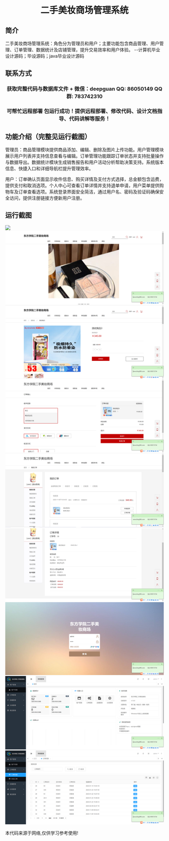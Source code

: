 <p><h1 align="center">二手美妆商场管理系统</h1></p>

## 简介
二手美妆商场管理系统：角色分为管理员和用户；主要功能包含商品管理、用户管理、订单管理、数据统计及店铺管理，提升交易效率和用户体验。    --计算机毕业设计源码；毕设源码；java毕业设计源码


## 联系方式
<p><h3 align="center">获取完整代码与数据库文件 + 微信：deepguan QQ: 86050149 QQ群: 783742310</h3></p>
<p><h3 align="center">可帮忙远程部署 包运行成功！提供远程部署、修改代码、设计文档指导、代码讲解等服务！</h3></p>

## 功能介绍（完整见运行截图）
管理员：商品管理模块提供商品添加、编辑、删除及图片上传功能。用户管理模块展示用户列表并支持信息查看与编辑。订单管理功能跟踪订单状态并支持批量操作与数据导出。数据统计模块生成销售报告和用户活动分析帮助决策支持。系统版本信息、快捷入口和详细导航栏提升管理效率。

用户：订单确认页面显示收件信息、购买详情及支付方式选择，总金额包含运费，提供支付和取消选项。个人中心可查看订单详情并支持退单申请，用户菜单提供购物车及订单查看选项。系统登录界面安全简洁，通过用户名、密码及验证码确保安全访问，提供注册链接方便新用户注册。


## 运行截图
![](imgs/588112-20231109100709243-1526052808.png)
![](imgs/588112-20231109100734456-2006805316.png)
![](imgs/588112-20231109100759041-429966262.png)
![](imgs/588112-20231109100803638-892426182.png)
![](imgs/588112-20231109100807422-1309731527.png)
![](imgs/588112-20231109100811184-201968426.png)
![](imgs/588112-20231109100814703-504373655.png)
![](imgs/588112-20231109100818096-2146768216.png)
![](imgs/588112-20231109100821653-2120831354.png)

<p>本代码来源于网络,仅供学习参考使用!</p>
